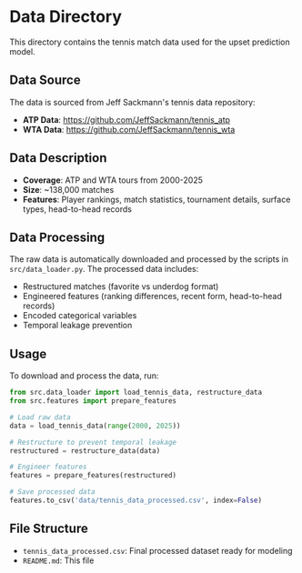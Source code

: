 # Data Directory

This directory contains the tennis match data used for the upset prediction model.

## Data Source

The data is sourced from Jeff Sackmann's tennis data repository:
- **ATP Data**: https://github.com/JeffSackmann/tennis_atp
- **WTA Data**: https://github.com/JeffSackmann/tennis_wta

## Data Description

- **Coverage**: ATP and WTA tours from 2000-2025
- **Size**: ~138,000 matches
- **Features**: Player rankings, match statistics, tournament details, surface types, head-to-head records

## Data Processing

The raw data is automatically downloaded and processed by the scripts in `src/data_loader.py`. The processed data includes:

- Restructured matches (favorite vs underdog format)
- Engineered features (ranking differences, recent form, head-to-head records)
- Encoded categorical variables
- Temporal leakage prevention

## Usage

To download and process the data, run:

```python
from src.data_loader import load_tennis_data, restructure_data
from src.features import prepare_features

# Load raw data
data = load_tennis_data(range(2000, 2025))

# Restructure to prevent temporal leakage
restructured = restructure_data(data)

# Engineer features
features = prepare_features(restructured)

# Save processed data
features.to_csv('data/tennis_data_processed.csv', index=False)
```

## File Structure

- `tennis_data_processed.csv`: Final processed dataset ready for modeling
- `README.md`: This file
